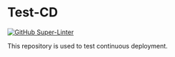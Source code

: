 # Test-CD

[![GitHub Super-Linter](https://github.com/svdubovik/test-cd/workflows/Check%20Pull%20Request/badge.svg)](https://github.com/marketplace/actions/super-linter)

This repository is used to test continuous deployment.
